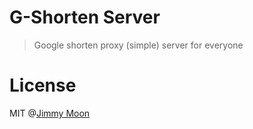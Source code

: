# G-Shorten Server

> Google shorten proxy (simple) server for everyone

# License

MIT @[Jimmy Moon](http://ragingwind.me)

